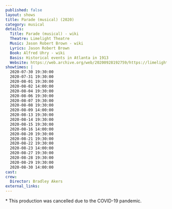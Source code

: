 ```yaml
---
published: false
layout: shows
title: Parade (musical) (2020)
category: musical
details:
  Title: Parade (musical) - wiki
  Theatre: Limelight Theatre
  Music: Jason Robert Brown - wiki
  Lyrics: Jason Robert Brown
  Book: Alfred Uhry - wiki
  Basis: Historical events in Atlanta in 1913
  Website: https://web.archive.org/web/20200928192759/https://limelight-theatre.org/shows/
showtimes: |
  2020-07-30 19:30:00
  2020-07-31 19:30:00
  2020-08-01 19:30:00
  2020-08-02 14:00:00
  2020-08-04 19:30:00
  2020-08-06 19:30:00
  2020-08-07 19:30:00
  2020-08-08 19:30:00
  2020-08-09 14:00:00
  2020-08-13 19:30:00
  2020-08-14 19:30:00
  2020-08-15 19:30:00
  2020-08-16 14:00:00
  2020-08-20 19:30:00
  2020-08-21 19:30:00
  2020-08-22 19:30:00
  2020-08-23 14:00:00
  2020-08-27 19:30:00
  2020-08-28 19:30:00
  2020-08-29 19:30:00
  2020-08-30 14:00:00
cast:
crew:
  Director: Bradley Akers
external_links:
---
```


\* This production was cancelled due to the COVID-19 pandemic.  

